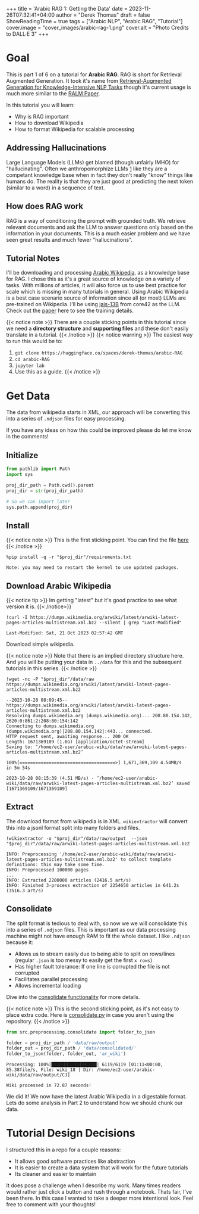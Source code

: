 +++
title = 'Arabic RAG 1: Getting the Data'
date = 2023-11-26T07:32:41+04:00
author = "Derek Thomas"
draft = false
ShowReadingTime = true
tags = ["Arabic NLP", "Arabic RAG", "Tutorial"]
cover.image = "cover_images/arabic-rag-1.png"
cover.alt = "Photo Credits to DALL·E 3"
+++

# Goal
This is part 1 of 6 on a tutorial for **Arabic RAG**. RAG is short for Retrieval Augmented Generation. It took it's name
from [Retrieval-Augmented Generation for Knowledge-Intensive NLP Tasks](https://arxiv.org/abs/2005.11401) though it's 
current usage is much more similar to the [RALM Paper](https://arxiv.org/abs/2302.00083). 

In this tutorial you will learn:
- Why is RAG important
- How to download Wikipedia
- How to format Wikipedia for scalable processing

## Addressing Hallucinations
Large Language Models (LLMs) get blamed (though unfairly IMHO) for "hallucinating". Often we anthropomorphize LLMs 
[1](https://arxiv.org/pdf/2212.03551.pdf) like they are a competant knowledge base when in fact they don't really 
"*know*" things like humans do. The reality is that they are just good at predicting the next token (similar to a word) 
in a sequence of text. 

## How does RAG work
RAG is a way of conditioning the prompt with grounded truth. We retrieve relevant documents and 
ask the LLM to answer questions only based on the information in your documents. This is a much easier problem and we 
have seen great results and much fewer "hallucinations".

## Tutorial Notes

I'll be downloading and processing 
[Arabic Wikipedia](https://ar.wikipedia.org/wiki/%D8%A7%D9%84%D8%B5%D9%81%D8%AD%D8%A9_%D8%A7%D9%84%D8%B1%D8%A6%D9%8A%D8%B3%D9%8A%D8%A9).
as a knowledge base for RAG. I chose this as it's a great source of knowledge on a variety of tasks. With millions of 
articles, it will also force us to use best practice for scale which is missing in many tutorials in general. Using 
Arabic Wikipedia is a best case scenario source of information since all (or most) LLMs are pre-trained on Wikipedia. 
I'll be using [jais-13B](https://huggingface.co/core42/jais-13b-chat) from core42 as the LLM. Check out the 
[paper](https://huggingface.co/papers/2308.16149) here to see the training details.

{{< notice note >}}
There are a couple sticking points in this tutorial since we need a **directory structure** and
**supporting files** and these don't easily translate in a tutorial.
{{< /notice >}}
{{< notice warning >}}
The easiest way to run this would be to:

1. `git clone https://huggingface.co/spaces/derek-thomas/arabic-RAG`
1. `cd arabic-RAG`
1. `jupyter lab`
1. Use this as a guide.
{{< /notice >}}


# Get Data
The data from wikipedia starts in XML, our approach will be converting this into a series of `.ndjson` files for easy
processing.

If you have any ideas on how this could be improved please do let me know in the comments!

## Initialize
```python
from pathlib import Path
import sys
```

```python
proj_dir_path = Path.cwd().parent
proj_dir = str(proj_dir_path)

# So we can import later
sys.path.append(proj_dir)
```

## Install

{{< notice note >}}
This is the first sticking point. You can find the file [here](https://huggingface.co/spaces/derek-thomas/arabic-RAG/blob/main/requirements.txt)
{{< /notice >}}

```jupyter
%pip install -q -r "$proj_dir"/requirements.txt
```

    Note: you may need to restart the kernel to use updated packages.

## Download Arabic Wikipedia

{{< notice tip >}}
Im getting "latest" but it's good practice to see what version it is.
{{< /notice>}}

```jupyter
!curl -I https://dumps.wikimedia.org/arwiki/latest/arwiki-latest-pages-articles-multistream.xml.bz2 --silent | grep "Last-Modified"
```

    Last-Modified: Sat, 21 Oct 2023 02:57:42 GMT

Download simple wikipedia.

{{< notice note >}}
Note that there is an implied directory structure here. And you will be putting your data in
`../data` for this and the subsequent tutorials in this series.
{{< /notice >}}

```jupyter
!wget -nc -P "$proj_dir"/data/raw https://dumps.wikimedia.org/arwiki/latest/arwiki-latest-pages-articles-multistream.xml.bz2
```

    --2023-10-28 08:09:45--  https://dumps.wikimedia.org/arwiki/latest/arwiki-latest-pages-articles-multistream.xml.bz2
    Resolving dumps.wikimedia.org (dumps.wikimedia.org)... 208.80.154.142, 2620:0:861:2:208:80:154:142
    Connecting to dumps.wikimedia.org (dumps.wikimedia.org)|208.80.154.142|:443... connected.
    HTTP request sent, awaiting response... 200 OK
    Length: 1671369109 (1.6G) [application/octet-stream]
    Saving to: ‘/home/ec2-user/arabic-wiki/data/raw/arwiki-latest-pages-articles-multistream.xml.bz2’
    
    100%[====================================>] 1,671,369,109 4.54MB/s   in 5m 54s 
    
    2023-10-28 08:15:39 (4.51 MB/s) - ‘/home/ec2-user/arabic-wiki/data/raw/arwiki-latest-pages-articles-multistream.xml.bz2’ saved [1671369109/1671369109]

## Extract

The download format from wikipedia is in XML. `wikiextractor` will convert this into a jsonl format split into many
folders and files.

```jupyter
!wikiextractor -o "$proj_dir"/data/raw/output  --json "$proj_dir"/data/raw/arwiki-latest-pages-articles-multistream.xml.bz2 
```

    INFO: Preprocessing '/home/ec2-user/arabic-wiki/data/raw/arwiki-latest-pages-articles-multistream.xml.bz2' to collect template definitions: this may take some time.
    INFO: Preprocessed 100000 pages
    ...
    INFO: Extracted 2200000 articles (2416.5 art/s)
    INFO: Finished 3-process extraction of 2254650 articles in 641.2s (3516.3 art/s)

## Consolidate

The split format is tedious to deal with, so now we we will consolidate this into a series of  `.ndjson` files. This is
important as our data processing machine might not have enough RAM to fit the whole dataset. 
I like `.ndjson` because it:
- Allows us to stream easily due to being able to split on rows/lines (regular `.json` is too messy to easily get the first `x rows`)
- Has higher fault tolerance: If one line is corrupted the file is not corrupted
- Facilitates parallel processing
- Allows incremental loading

Dive into the [consolidate functionality](https://huggingface.co/spaces/derek-thomas/arabic-RAG/blob/main/src/preprocessing/consolidate.py) for more details.

{{< notice note >}}
This is the second sticking point, as it's not easy to place extra code. Here is
[consolidate.py](https://huggingface.co/spaces/derek-thomas/arabic-RAG/blob/main/src/preprocessing/consolidate.py) in
case you aren't using the repository.
{{< /notice >}}

```python
from src.preprocessing.consolidate import folder_to_json
```

```python
folder = proj_dir_path / 'data/raw/output'
folder_out = proj_dir_path / 'data/consolidated/'
folder_to_json(folder, folder_out, 'ar_wiki')
```

    Processing: 100%|█████████████████| 6119/6119 [01:11<00:00, 85.38file/s, File: wiki_18 | Dir: /home/ec2-user/arabic-wiki/data/raw/output/CJ]

    Wiki processed in 72.87 seconds!
    
We did it! We now have the latest Arabic Wikipedia in a digestable format. Lets do some analysis in Part 2 to understand
how we should chunk our data.

# Tutorial Design Decisions
I structured this in a repo for a couple reasons:
- It allows good software practices like abstraction
- It is easier to create a data system that will work for the future tutorials
- Its cleaner and easier to maintain

It does pose a challenge when I describe my work. Many times readers would rather just click a button and rush through
a notebook. Thats fair, I've been there. In this case I wanted to take a deeper more intentional look. Feel free to
comment with your thoughts!